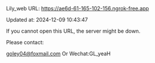 Lily_web URL: https://ae6d-61-165-102-156.ngrok-free.app

Updated at: 2024-12-09 10:43:47

If you cannot open this URL, the server might be down.

Please contact: 

goley04@foxmail.com Or Wechat:GL_yeaH
